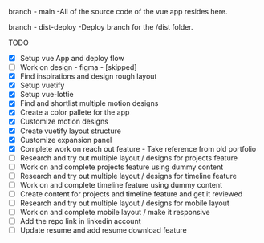 branch - main 
  -All of the source code of the vue app resides here.
  
branch - dist-deploy
  -Deploy branch for the /dist folder.

TODO 
   - [x] Setup vue App and deploy flow
   - [ ] Work on design - figma - [skipped] 
   - [x] Find inspirations and design rough layout
   - [x] Setup vuetify 
   - [x] Setup vue-lottie  
   - [x] Find and shortlist multiple motion designs 
   - [x] Create a color pallete for the app
   - [x] Customize motion designs
   - [x] Create vuetify layout structure
   - [x] Customize expansion panel
   - [x] Complete work on reach out feature - Take reference from old portfolio
   - [ ] Research and try out multiple layout / designs for projects feature
   - [ ] Work on and complete projects feature using dummy content
   - [ ] Research and try out multiple layout / designs for timeline feature
   - [ ] Work on and complete timeline feature using dummy content
   - [ ] Create content for projects and timeline feature and get it reviewed
   - [ ] Research and try out multiple layout / designs for mobile layout
   - [ ] Work on and complete mobile layout / make it responsive
   - [ ] Add the repo link in linkedin account
   - [ ] Update resume and add resume download feature